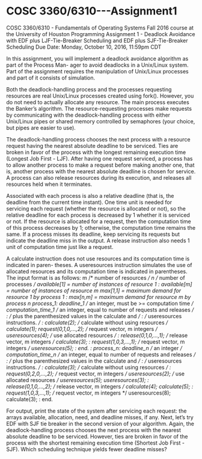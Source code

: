 # COSC 3360/6310---Assignment1

COSC 3360/6310 - Fundamentals of Operating Systems Fall 2016 course at the University of Houston
Programming Assignment 1 - Deadlock Avoidance with EDF plus LJF-Tie-Breaker Scheduling and EDF plus SJF-Tie-Breaker Scheduling
Due Date: Monday, October 10, 2016, 11:59pm CDT

In this assignment, you will implement a deadlock avoidance algorithm as part of the Process Man-
ager to avoid deadlocks in a Unix/Linux system. Part of the assignment requires the manipulation
of Unix/Linux processes and part of it consists of simulation.

Both the deadlock-handling process and the processes requesting resources are real Unix/Linux
processes created using fork(). However, you do not need to actually allocate any resource. The
main process executes the Banker’s algorithm. The resource-requesting processes make requests by
communicating with the deadlock-handling process with either Unix/Linux pipes or shared memory
controlled by semaphores (your choice, but pipes are easier to use).

The deadlock-handling process chooses the next process with a resource request having the
nearest absolute deadline to be serviced. Ties are broken in favor of the process with the longest
remaining execution time (Longest Job First - LJF). After having one request serviced, a process
has to allow another process to make a request before making another one, that is, another process
with the nearest absolute deadline is chosen for service. A process can also release resources during
its execution, and releases all resources held when it terminates.

Associated with each process is also a relative deadline (that is, the deadline from the current
time instant). One time unit is needed for servicing each request (whether the resource is allocated
or not), so the relative deadline for each process is decreased by 1 whether it is serviced or not. If
the resource is allocated for a request, then the computation time of this process decreases by 1;
otherwise, the computation time remains the same. If a process misses its deadline, keep servicing
its requests but indicate the deadline miss in the output. A release instruction also needs 1 unit of
computation time just like a request.

A calculate instruction does not use resources and its computation time is indicated in paren-
theses. A useresources instruction simulates the use of allocated resources and its computation
time is indicated in parentheses.
The input format is as follows:
m /* number of resources */
n /* number of processes */
available[1] = number of instances of resource 1
:
available[m] = number of instances of resource m
max[1,1] = maximum demand for resource 1 by process 1
:
max[n,m] = maximum demand for resource m by process n
process_1:
deadline_1 /* an integer, must be >= computation time */
computation_time_1 /* an integer, equal to number of requests and releases */
: /* plus the parenthesized values in the calculate and */
: /* useresources instructions. */
:
calculate(2); /* calculate without using resources */
calculate(1);
request(0,1,0,...,2); /* request vector, m integers */
useresources(4); /* use allocated resources */
:
release(0,1,0,...,1); /* release vector, m integers */
calculate(3);
:
request(1,0,3,...,1); /* request vector, m integers */
useresources(5);
:
end.
:
process_n:
deadline_n /* an integer */
computation_time_n /* an integer, equal to number of requests and releases */
: /* plus the parenthesized values in the calculate and */
: /* useresources instructions. */
:
calculate(3); /* calculate without using resources */
:
request(0,2,0,...,2); /* request vector, m integers */
useresources(2); /* use allocated resources */
useresources(5);
useresources(3);
:
release(0,1,0,...,2); /* release vector, m integers */
calculate(4);
calculate(5);
:
request(1,0,3,...,1); /* request vector, m integers */
useresources(8);
calculate(3);
:
end.

For output, print the state of the system after servicing each request: the arrays available, allocation, need, and deadline misses, if any. Next, let’s try EDF with SJF tie breaker in the second version of your algorithm. Again, the deadlock-handling process chooses the next process with the nearest absolute deadline to be serviced. However, ties are broken in favor of the process with the shortest remaining execution time (Shortest Job First - SJF). Which scheduling technique yields fewer deadline misses?
